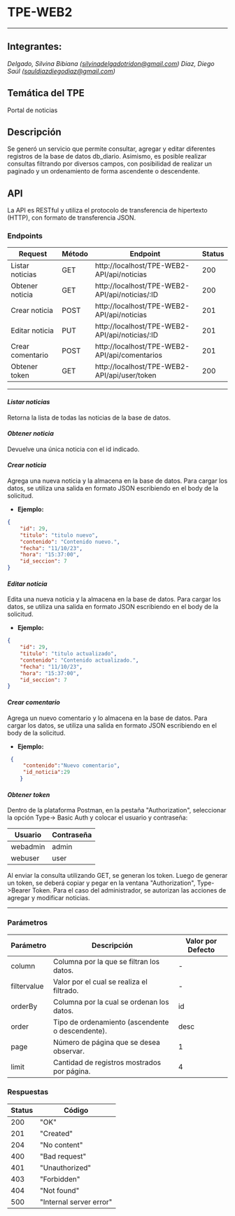 # TPE-WEB2

------------  

## Integrantes: 
*Delgado, Silvina Bibiana (silvinadelgadotridon@gmail.com)*
*Diaz, Diego Saúl (sauldiazdiegodiaz@gmail.com)*  

## Temática del TPE
Portal de noticias  

## Descripción 
Se generó un servicio que permite consultar, agregar y editar diferentes registros de la base de datos db_diario. Asimismo, es posible realizar consultas filtrando por diversos campos, con posibilidad de realizar un paginado y un ordenamiento de forma ascendente o descendente. 

## API 
La API es RESTful y utiliza el protocolo de transferencia de hipertexto (HTTP), con formato de transferencia JSON. 

### Endpoints 
| Request            | Método | Endpoint                                        | Status |
|------------------- |--------|-------------------------------------------------|--------|
| Listar noticias    | GET    | http://localhost/TPE-WEB2-API/api/noticias    | 200    |
| Obtener noticia    | GET    | http://localhost/TPE-WEB2-API/api/noticias/:ID| 200    |
| Crear noticia      | POST   | http://localhost/TPE-WEB2-API/api/noticias    | 201    |
| Editar noticia     | PUT    | http://localhost/TPE-WEB2-API/api/noticias/:ID| 201    |
| Crear comentario   | POST   | http://localhost/TPE-WEB2-API/api/comentarios | 201    |
| Obtener token      | GET    | http://localhost/TPE-WEB2-API/api/user/token  | 200    | 


---

#### *Listar noticias* 
Retorna la lista de todas las noticias de la base de datos. 

#### *Obtener noticia* 
Devuelve una única noticia con el id indicado. 

#### *Crear noticia* 
Agrega una nueva noticia y la almacena en la base de datos. Para cargar los datos, se utiliza una salida en formato JSON escribiendo en el body de la solicitud. 
- **Ejemplo:**  
```json
{
    "id": 29,
    "titulo": "titulo nuevo",
    "contenido": "Contenido nuevo.",
    "fecha": "11/10/23",
    "hora": "15:37:00",
    "id_seccion": 7
}
```
#### *Editar noticia* 
Edita una nueva noticia y la almacena en la base de datos. Para cargar los datos, se utiliza una salida en formato JSON escribiendo en el body de la solicitud. 

- **Ejemplo:** 
```json
{
    "id": 29,
    "titulo": "titulo actualizado",
    "contenido": "Contenido actualizado.",
    "fecha": "11/10/23",
    "hora": "15:37:00",
    "id_seccion": 7
}
```

#### *Crear comentario* 
Agrega un nuevo comentario y lo almacena en la base de datos. Para cargar los datos, se utiliza una salida en formato JSON escribiendo en el body de la solicitud. 
- **Ejemplo:**
```json
 {
     "contenido":"Nuevo comentario",
     "id_noticia":29   
    }
```
#### *Obtener token* 
Dentro de la plataforma Postman, en la pestaña "Authorization", seleccionar la opción Type-> Basic Auth y colocar el usuario y contraseña: 


| Usuario      | Contraseña  |
|-------------|---------------|
| webadmin | admin           |
| webuser     | user             |


Al enviar la consulta utilizando GET, se generan los token. 
Luego de generar un token, se deberá copiar y pegar  en la ventana "Authorization", Type->Bearer Token. Para el caso del administrador, se autorizan las acciones de agregar y modificar noticias.


---


### Parámetros 

| Parámetro    | Descripción                                     | Valor por Defecto |
|--------------|-------------------------------------------------|-------------------|
| column       | Columna por la que se filtran los datos.        | -                 |
| filtervalue  | Valor por el cual se realiza el filtrado.       | -                 |
| orderBy      | Columna por la cual se ordenan los datos.       | id                |
| order        | Tipo de ordenamiento (ascendente o descendente). | desc              |
| page         | Número de página que se desea observar.         | 1                 |
| limit        | Cantidad de registros mostrados por página.     | 4                 |


### Respuestas 
| Status | Código                  |
|--------|-------------------------|
| 200    | "OK"                    |
| 201    | "Created"               |
| 204    | "No content"            |
| 400    | "Bad request"           |
| 401    | "Unauthorized"          |
| 403    | "Forbidden"             |
| 404    | "Not found"             |
| 500    | "Internal server error" |
